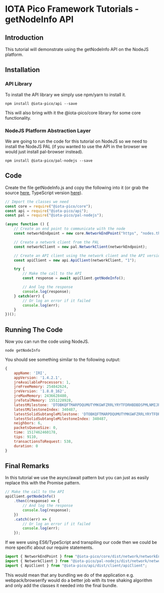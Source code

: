 # IOTA Pico Framework Tutorials - getNodeInfo API

## Introduction

This tutorial will demonstrate using the getNodeInfo API on the NodeJS platform.

## Installation

### API Library

To install the API library we simply use npm/yarn to install it.

```shell
npm install @iota-pico/api --save
```

This will also bring with it the @iota-pico/core library for some core functionality.

### NodeJS Platform Abstraction Layer

We are going to run the code for this tutorial on NodeJS so we need to install the NodeJS PAL (if you wanted to use the API in the browser we would just install pal-browser instead).

```shell
npm install @iota-pico/pal-nodejs --save
```

## Code

Create the file getNodeInfo.js and copy the following into it (or grab the source [here](./getNodeInfo.js), TypeScript version [here](./getNodeInfo.ts)).

```js
// Import the classes we need
const core = require("@iota-pico/core");
const api = require("@iota-pico/api");
const pal = require("@iota-pico/pal-nodejs");

(async function () {
    // Create an end point to communicate with the node
    const networkEndpoint = new core.NetworkEndPoint("https", "nodes.thetangle.org", undefined, 443);

    // Create a network client from the PAL
    const networkClient = new pal.NetworkClient(networkEndpoint);

    // Create an API client using the network client and the API version
    const apiClient = new api.ApiClient(networkClient, "1");

    try {
        // Make the call to the API
        const response = await apiClient.getNodeInfo();

        // And log the response
        console.log(response);
    } catch(err) {
        // Or log an error if it failed
        console.log(err);
    }
})();
```

## Running The Code

Now you can run the code using NodeJS.

```shell
node getNodeInfo
```
You should see something similar to the following output:

```js
{ 
    appName: 'IRI',
    appVersion: '1.4.2.1',
    jreAvailableProcessors: 1,
    jreFreeMemory: 254842624,
    jreVersion: '1.8.0_162',
    jreMaxMemory: 2436628480,
    jreTotalMemory: 1551228928,
    latestMilestone: 'DTOBKQFTMARPDQUMUTYMKGWFZRRLYRYTFDRHBDBDSPMLNMIJRUBMQBLSFINR9DEXFW9EESMAIN9AZ9999',
    latestMilestoneIndex: 340487,
    latestSolidSubtangleMilestone: 'DTOBKQFTMARPDQUMUTYMKGWFZRRLYRYTFDRHBDBDSPMLNMIJRUBMQBLSFINR9DEXFW9EESMAIN9AZ9999',
    latestSolidSubtangleMilestoneIndex: 340487,
    neighbors: 6,
    packetsQueueSize: 0,
    time: 1517462460178,
    tips: 9110,
    transactionsToRequest: 538,
    duration: 0
}
```

## Final Remarks

In this tutorial we use the async/await pattern but you can just as easily replace this with the Promise pattern.

```js
// Make the call to the API
apiClient.getNodeInfo()
    .then((response) => {
        // And log the response
        console.log(response);
    })
    .catch((err) => {
        // Or log an error if it failed
        console.log(err);
    });
```

If we were using ES6/TypeScript and transpiling our code then we could be more specific about our require statements.

```js
import { NetworkEndPoint } from "@iota-pico/core/dist/network/networkEndPoint";
import { NetworkClient } from "@iota-pico/pal-nodejs/dist/network/networkClient";
import { ApiClient } from "@iota-pico/api/dist/client/apiClient";
```

This would mean that any bundling we do of the application e.g. webpack/browserify would do a better job with its tree shaking algorithm and only add the classes it needed into the final bundle.
